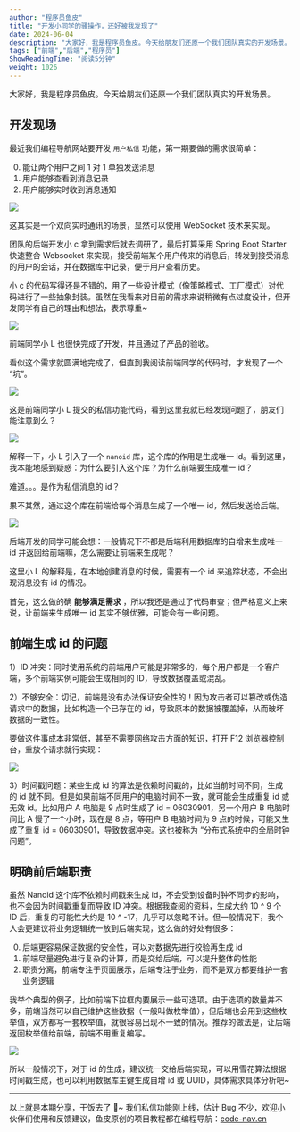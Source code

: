 ```yaml
---
author: "程序员鱼皮"
title: "开发小同学的骚操作，还好被我发现了"
date: 2024-06-04
description: "大家好，我是程序员鱼皮。今天给朋友们还原一个我们团队真实的开发场景。最近我们编程导航网站要开发用户私信功能。"
tags: ["前端","后端","程序员"]
ShowReadingTime: "阅读5分钟"
weight: 1026
---
```

大家好，我是程序员鱼皮。今天给朋友们还原一个我们团队真实的开发场景。

开发现场
----

最近我们编程导航网站要开发 `用户私信` 功能，第一期要做的需求很简单：

0.  能让两个用户之间 1 对 1 单独发送消息
1.  用户能够查看到消息记录
2.  用户能够实时收到消息通知

![](https://p3-juejin.byteimg.com/tos-cn-i-k3u1fbpfcp/80babc655b1c4c24bd1c2636ccd37bab~tplv-k3u1fbpfcp-jj-mark:3024:0:0:0:q75.awebp#?w=2788&h=1764&s=397261&e=png&b=ffffff)

这其实是一个双向实时通讯的场景，显然可以使用 WebSocket 技术来实现。

团队的后端开发小 c 拿到需求后就去调研了，最后打算采用 Spring Boot Starter 快速整合 Websocket 来实现，接受前端某个用户传来的消息后，转发到接受消息的用户的会话，并在数据库中记录，便于用户查看历史。

小 c 的代码写得还是不错的，用了一些设计模式（像策略模式、工厂模式）对代码进行了一些抽象封装。虽然在我看来对目前的需求来说稍微有点过度设计，但开发同学有自己的理由和想法，表示尊重~

![](https://p3-juejin.byteimg.com/tos-cn-i-k3u1fbpfcp/1ef197bc1d754f07bdf966256f86459a~tplv-k3u1fbpfcp-jj-mark:3024:0:0:0:q75.awebp#?w=2938&h=1308&s=475105&e=png&b=2c2c2c)

前端同学小 L 也很快完成了开发，并且通过了产品的验收。

看似这个需求就圆满地完成了，但直到我阅读前端同学的代码时，才发现了一个 “坑”。

![](https://p3-juejin.byteimg.com/tos-cn-i-k3u1fbpfcp/28a620444ec74328bba6a98e73a823cd~tplv-k3u1fbpfcp-jj-mark:3024:0:0:0:q75.awebp#?w=332&h=306&s=84417&e=png&b=fcfcfc)

这是前端同学小 L 提交的私信功能代码，看到这里我就已经发现问题了，朋友们能注意到么？

![](https://p3-juejin.byteimg.com/tos-cn-i-k3u1fbpfcp/93e1eb18e017493ba8b9a4d265de6041~tplv-k3u1fbpfcp-jj-mark:3024:0:0:0:q75.awebp#?w=1906&h=642&s=140793&e=png&b=ffffff)

解释一下，小 L 引入了一个 `nanoid` 库，这个库的作用是生成唯一 id。看到这里，我本能地感到疑惑：为什么要引入这个库？为什么前端要生成唯一 id？

难道。。。是作为私信消息的 id？

果不其然，通过这个库在前端给每个消息生成了一个唯一 id，然后发送给后端。

![](https://p3-juejin.byteimg.com/tos-cn-i-k3u1fbpfcp/b7ae96c2736043389b3063815aeabc87~tplv-k3u1fbpfcp-jj-mark:3024:0:0:0:q75.awebp#?w=1248&h=320&s=71247&e=png&b=d3f9db)

后端开发的同学可能会想：一般情况下不都是后端利用数据库的自增来生成唯一 id 并返回给前端嘛，怎么需要让前端来生成呢？

这里小 L 的解释是，在本地创建消息的时候，需要有一个 id 来追踪状态，不会出现消息没有 id 的情况。

首先，这么做的确 **能够满足需求** ，所以我还是通过了代码审查；但严格意义上来说，让前端来生成唯一 id 其实不够优雅，可能会有一些问题。

前端生成 id 的问题
-----------

1）ID 冲突：同时使用系统的前端用户可能是非常多的，每个用户都是一个客户端，多个前端实例可能会生成相同的 ID，导致数据覆盖或混乱。

2）不够安全：切记，前端是没有办法保证安全性的！因为攻击者可以篡改或伪造请求中的数据，比如构造一个已存在的 id，导致原本的数据被覆盖掉，从而破坏数据的一致性。

要做这件事成本非常低，甚至不需要网络攻击方面的知识，打开 F12 浏览器控制台，重放个请求就行实现：

![](https://p3-juejin.byteimg.com/tos-cn-i-k3u1fbpfcp/704ece7c019041c087daa7262abd5fd0~tplv-k3u1fbpfcp-jj-mark:3024:0:0:0:q75.awebp#?w=1516&h=1368&s=409059&e=png&b=252525)

3）时间戳问题：某些生成 id 的算法是依赖时间戳的，比如当前时间不同，生成的 id 就不同。但是如果前端不同用户的电脑时间不一致，就可能会生成重复 id 或无效 id。比如用户 A 电脑是 9 点时生成了 id = 06030901，另一个用户 B 电脑时间比 A 慢了一个小时，现在是 8 点，等用户 B 电脑时间为 9 点的时候，可能又生成了重复 id = 06030901，导致数据冲突。这也被称为 “分布式系统中的全局时钟问题”。

明确前后端职责
-------

虽然 Nanoid 这个库不依赖时间戳来生成 id，不会受到设备时钟不同步的影响，也不会因为时间戳重复而导致 ID 冲突。根据我查阅的资料，生成大约 10 ^ 9 个 ID 后，重复的可能性大约是 10 ^ -17，几乎可以忽略不计。但一般情况下，我个人会更建议将业务逻辑统一放到后端实现，这么做的好处有很多：

0.  后端更容易保证数据的安全性，可以对数据先进行校验再生成 id
1.  前端尽量避免进行复杂的计算，而是交给后端，可以提升整体的性能
2.  职责分离，前端专注于页面展示，后端专注于业务，而不是双方都要维护一套业务逻辑

我举个典型的例子，比如前端下拉框内要展示一些可选项。由于选项的数量并不多，前端当然可以自己维护这些数据（一般叫做枚举值），但后端也会用到这些枚举值，双方都写一套枚举值，就很容易出现不一致的情况。推荐的做法是，让后端返回枚举值给前端，前端不用重复编写。

![](https://p3-juejin.byteimg.com/tos-cn-i-k3u1fbpfcp/6ca49fcbd730433e9967166fd7e1abaf~tplv-k3u1fbpfcp-jj-mark:3024:0:0:0:q75.awebp#?w=1330&h=824&s=92913&e=png&b=fefefe)

所以一般情况下，对于 id 的生成，建议统一交给后端实现，可以用雪花算法根据时间戳生成，也可以利用数据库主键生成自增 id 或 UUID，具体需求具体分析吧~

* * *

以上就是本期分享，干饭去了 🍚~ 我们私信功能刚上线，估计 Bug 不少，欢迎小伙伴们使用和反馈建议，鱼皮原创的项目教程都在编程导航：[code-nav.cn](https://link.juejin.cn?target=https%3A%2F%2Fcode-nav.cn "https://code-nav.cn")